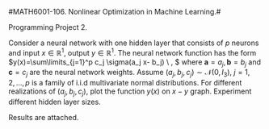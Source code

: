 
#MATH6001-106. Nonlinear Optimization in Machine Learning.#

Programming Project 2.

Consider a neural network with one hidden layer that consists of $p$ neurons and input $x\in \mathbb{R}^1$, output $y\in \mathbb{R}^1$. The neural network function has the form 
$y(x)=\sum\limits_{j=1}^p c_j \sigma(a_j x- b_j) \ , $
where $\mathbf{a}=a_j, \mathbf{b}=b_j$ and $\mathbf{c}=c_j$ are the neural network weights. Assume $(a_j, b_j, c_j)\sim \mathcal{N}(0, I_3)$, $j=1,2,…,p$ is a family of i.i.d multivariate normal distributions. For different realizations of $(a_j, b_j, c_j)$, plot the function $y(x)$ on $x-y$ graph. Experiment different hidden layer sizes.

Results are attached.
